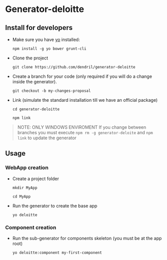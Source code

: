 # Generator-deloitte

## Install for developers

- Make sure you have [yo](https://github.com/yeoman/yo) installed:

    `npm install -g yo bower grunt-cli`

- Clone the project

    `git clone https://github.com/dendril/generator-deloitte`

- Create a branch for your code (only required if you will do a change inside
  the generator).

    `git checkout -b my-changes-proposal`

- Link (simulate the standard installation till we have an official package)

    `cd generator-deloitte`

    `npm link`

> NOTE: ONLY WINDOWS ENVIROMENT If you change between branches you must execute
  `npm rm -g generator-deloite` and `npm link` to update the generator

## Usage

### WebApp creation

- Create a project folder

    `mkdir MyApp`

    `cd MyApp`

- Run the generator to create the base app

    `yo deloitte`

### Component creation

- Run the sub-generator for components skeleton (you must be at the app root)

    `yo deloitte:component my-first-component`
